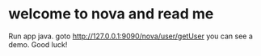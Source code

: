 # welcome to nova and read me
Run app java. goto http://127.0.0.1:9090/nova/user/getUser you can see a demo. 
Good luck!

